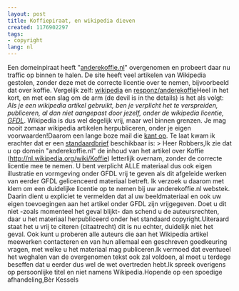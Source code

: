 ```yaml
---
layout: post
title: Koffiepiraat, en wikipedia dieven
created: 1176902297
tags:
- copyright
lang: nl
---
```

Een domeinpiraat heeft "[anderekoffie.nl](http://www.responz.nl/?r=anderekoffie&s=koffie)" overgenomen en probeert daar nu traffic op binnen te halen. De site heeft veel artikelen van Wikipedia gestolen, zonder deze met de correcte licentie over te nemen, bijvoorbeeld dat over koffie. Vergelijk zelf: [wikipedia](http://nl.wikipedia.org/wiki/Koffie) en [responz/anderekoffie](http://www.responz.nl/?r=anderekoffie&s=koffie)Heel in het kort, en met een slag om de arm (de devil is in the details) is het als volgt: _Als je een wikipedia artikel gebruikt, ben je verplicht het te verspreiden, publiceren, al dan niet aangepast door jezelf, onder de wikipedia licentie, [GFDL](http://nl.wikipedia.org/wiki/Wikipedia:Auteursrechten)_. Wikipedia is dus wel degelijk vrij, maar wel binnen grenzen. Je mag nooit zomaar wikipedia artikelen herpubliceren, onder je eigen voorwaarden!Daarom een lange boze mail die [kant op](mailto:info@7c.nl). Te laat kwam ik erachter dat er een [standaardbrief](http://nl.wikipedia.org/wiki/Wikipedia:Auteursrechten) beschikbaar is: > Heer Robbers,Ik zie dat u op domein "anderekoffie.nl" de inhoud van het artikel over Koffie (http://nl.wikipedia.org/wiki/Koffie) letterlijk overnam, zonder de correcte licentie mee te nemen. U bent verplicht ALLE materiaal dus ook eigen illustratie en vormgeving onder GFDL vrij te geven als dit afgeleide werken van eerder GFDL gelicenceerd materiaal betreft. Ik verzoek u daarom met klem om een duidelijke licentie op te nemen bij uw anderekoffie.nl webstek. Daarin dient u expliciet te vermelden dat al uw beeldmateriaal en ook uw eigen toevoegingen aan het artikel onder GFDL zijn vrijgegeven. Doet u dit niet -zoals momenteel het geval blijkt- dan schend u de auteursrechten, daar u het materiaal herpubliceerd onder het standaard copyright.Uiteraard staat het u vrij te citeren (citaatrecht) dit is nu echter, duidelijk niet het geval. Ook kunt u proberen alle auteurs die aan het Wikipedia artikel meewerken contacteren en van hun allemaal een geschreven goedkeuring vragen, met welke u het materiaal mag publiceren.Ik vermoed dat eventueel het weghalen van de overgenomen tekst ook zal voldoen, al moet u terdege beseffen dat u eerder dus wel de wet overtreden hebt.Ik spreek overigens op persoonlijke titel en niet namens Wikipedia.Hopende op een spoedige afhandeling,Bèr Kessels
